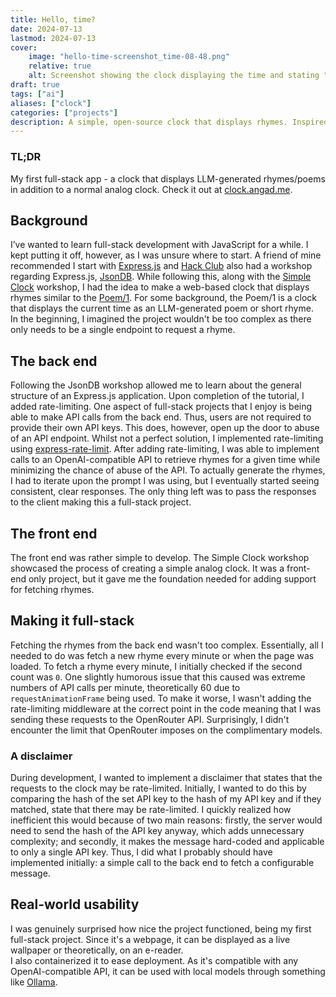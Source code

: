 ```yaml
---
title: Hello, time?
date: 2024-07-13
lastmod: 2024-07-13
cover:
    image: "hello-time-screenshot_time-08-48.png"
    relative: true
    alt: Screenshot showing the clock displaying the time and stating "Daybreak's glow, the hour does show, forty-eight minutes past eight."
draft: true 
tags: ["ai"]
aliases: ["clock"]
categories: ["projects"]
description: A simple, open-source clock that displays rhymes. Inspired by the Hack Club workshops Simple Clock and JsonDB, along with the Poem/1, an "AI rhyming clock"  
---
```

### TL;DR  
My first full-stack app - a clock that displays LLM-generated rhymes/poems in addition to a normal analog clock. Check it out at [clock.angad.me](https://clock.angad.me).  
## Background
I’ve wanted to learn full-stack development with JavaScript for a while. I kept putting it off, however, as I was unsure where to start. A friend of mine recommended I start with [Express.js](https://express.js) and [Hack Club](https://hackclub.com/) also had a workshop regarding Express.js, [JsonDB](https://workshops.hackclub.com/json_db/). While following this, along with the [Simple Clock](https://workshops.hackclub.com/simple_clock/) workshop, I had the idea to make a web-based clock that displays rhymes similar to the [Poem/1](https://www.kickstarter.com/projects/genmon/poem-1-the-ai-poetry-clock). For some background, the Poem/1 is a clock that displays the current time as an LLM-generated poem or short rhyme.  
In the beginning, I imagined the project wouldn't be too complex as there only needs to be a single endpoint to request a rhyme. 
## The back end  
Following the JsonDB workshop allowed me to learn about the general structure of an Express.js application. Upon completion of the tutorial, I added rate-limiting. One aspect of full-stack projects that I enjoy is being able to make API calls from the back end. Thus, users are not required to provide their own API keys. This does, however, open up the door to abuse of an API endpoint. Whilst not a perfect solution, I implemented rate-limiting using [express-rate-limit](https://www.npmjs.com/package/express-rate-limit). After adding rate-limiting, I was able to implement calls to an OpenAI-compatible API to retrieve rhymes for a given time while minimizing the chance of abuse of the API. 
To actually generate the rhymes, I had to iterate upon the prompt I was using, but I eventually started seeing consistent, clear responses. The only thing left was to pass the responses to the client making this a full-stack project.
## The front end  
The front end was rather simple to develop. The Simple Clock workshop showcased the process of creating a simple analog clock. It was a front-end only project, but it gave me the foundation needed for adding support for fetching rhymes.
## Making it full-stack  
Fetching the rhymes from the back end wasn't too complex. Essentially, all I needed to do was fetch a new rhyme every minute or when the page was loaded. 
To fetch a rhyme every minute, I initially checked if the second count was `0`. One slightly humorous issue that this caused was extreme numbers of API calls per minute, theoretically 60 due to `requestAnimationFrame` being used. To make it worse, I wasn't adding the rate-limiting middleware at the correct point in the code meaning that I was sending these requests to the OpenRouter API. Surprisingly, I didn't encounter the limit that OpenRouter imposes on the complimentary models.  
### A disclaimer  
During development, I wanted to implement a disclaimer that states that the requests to the clock may be rate-limited. Initially, I wanted to do this by comparing the hash of the set API key to the hash of my API key and if they matched, state that there may be rate-limited. I quickly realized how inefficient this would because of two main reasons: firstly, the server would need to send the hash of the API key anyway, which adds unnecessary complexity; and secondly, it makes the message hard-coded and applicable to only a single API key. Thus, I did what I probably should have implemented initially: a simple call to the back end to fetch a configurable message.  

## Real-world usability  
I was genuinely surprised how nice the project functioned, being my first full-stack project. Since it's a webpage, it can be displayed as a live wallpaper or theoretically, on an e-reader.  
I also containerized it to ease deployment. As it's compatible with any OpenAI-compatible API, it can be used with local models through something like [Ollama](https://ollama.com/).